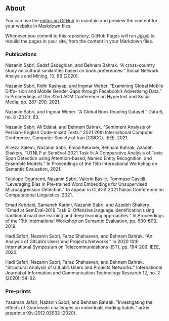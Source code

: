 ## About

You can use the [editor on GitHub](https://github.com/nazaninsbr/nazaninsbr.github.io/edit/main/index.md) to maintain and preview the content for your website in Markdown files.

Whenever you commit to this repository, GitHub Pages will run [Jekyll](https://jekyllrb.com/) to rebuild the pages in your site, from the content in your Markdown files.

### Publications

Nazanin Sabri, Sadaf Sadeghian, and Behnam Bahrak. “A cross-country study on cultural similarities based on book preferences.” Social Network Analysis and Mining, 10, 86 (2020).

Nazanin Sabri, Ridhi Kashyap, and Ingmar Weber. “Examining Global Mobile Diffu- sion and Mobile Gender Gaps through Facebook’s Advertising Data.” In Proceedings of the 32nd ACM Conference on Hypertext and Social Media, pp. 287-290. 2021.

Nazanin Sabri, and Ingmar Weber. “A Global Book Reading Dataset.” Data 6, no. 8 (2021): 83.

Nazanin Sabri, Ali Edalat, and Behnam Bahrak. “Sentiment Analysis of Persian- English Code-mixed Texts.” 2021 26th International Computer Conference, Computer Society of Iran (CSICC). IEEE, 2021.

Alireza Salemi, Nazanin Sabri, Emad Kebriaei, Behnam Bahrak, Azadeh Shakery. “UTNLP at SemEval-2021 Task 5: A Comparative Analysis of Toxic Span Detection using Attention-based, Named Entity Recognition, and Ensemble Models.” In Proceedings of the 15th International Workshop on Semantic Evaluation, 2021.

Tolulope Ogunremi, Nazanin Sabri, Valerio Basile, Tommaso Caselli. “Leveraging Bias in Pre-trained Word Embeddings for Unsupervised Microaggression Detection.” to appear in CLiC-it 2021 Italian Conference on Computational Linguistics, 2021.

Emad Kebriaei, Samaneh Karimi, Nazanin Sabri, and Azadeh Shakery. “Emad at SemEval-2019 Task 6: Offensive language identification using traditional machine learning and deep learning approaches.” In Proceedings of the 13th International Workshop on Semantic Evaluation, pp. 600-603. 2019.

Hadi Safari, Nazanin Sabri, Faraz Shahsavan, and Behnam Bahrak. “An Analysis of GitLab’s Users and Projects Networks.” In 2020 10th International Symposium on Telecommunications (IST), pp. 194-200. IEEE, 2020.

Hadi Safari, Nazanin Sabri, Faraz Shahsavan, and Behnam Bahrak. “Structural Analysis of GitLab’s Users and Projects Networks.” International Journal of Information and Communication Technology Research 12, no. 2 (2020): 54-62.

### Pre-prints

Yasaman Jafari, Nazanin Sabri, and Behnam Bahrak. ”Investigating the effects of Goodreads challenges on individuals reading habits.” arXiv preprint arXiv:2012.03932
(2020).
